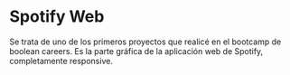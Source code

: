 <h1> Spotify Web </h1>

<p> Se trata de uno de los primeros proyectos que realicé en el bootcamp de boolean careers. Es la parte gráfica de la aplicación web de Spotify, completamente responsive. </p>
